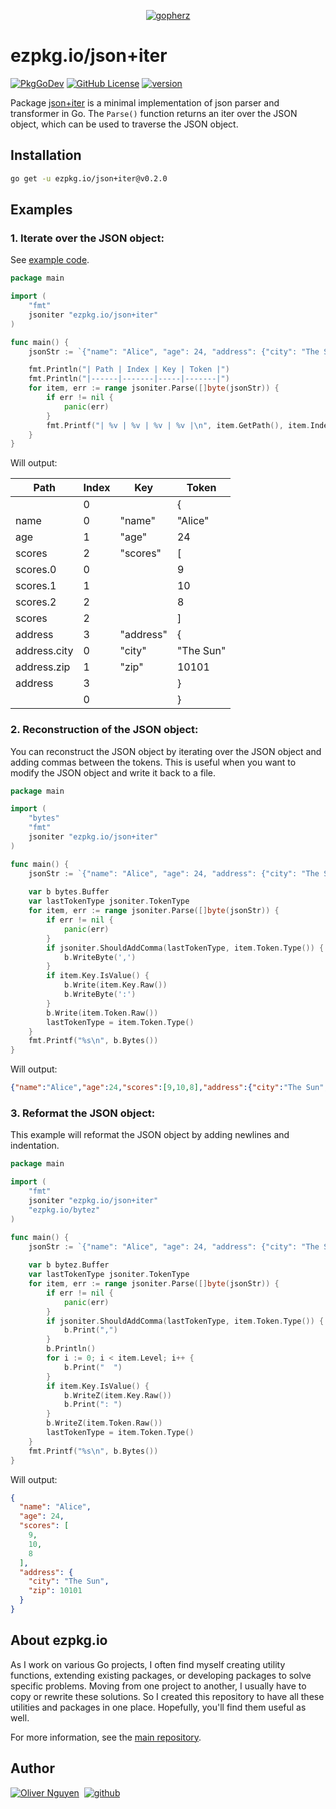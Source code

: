 <div align="center">

[![gopherz](https://ezpkg.io/_/gopherz.svg)](https://ezpkg.io)

</div>

# ezpkg.io/json+iter

[![PkgGoDev](https://pkg.go.dev/badge/ezpkg.io/json+iter)](https://pkg.go.dev/ezpkg.io/json+iter)
[![GitHub License](https://img.shields.io/github/license/ezpkg/json+iter)](https://github.com/ezpkg/json+iter/tree/main/LICENSE)
[![version](https://img.shields.io/github/v/tag/ezpkg/json+iter?label=version)](https://pkg.go.dev/ezpkg.io/json+iter?tab=versions)

Package [json+iter](https://pkg.go.dev/ezpkg.io/json+iter) is a minimal implementation of json parser and transformer in Go. The `Parse()` function returns an iter over the JSON object, which can be used to traverse the JSON object.

## Installation

```sh
go get -u ezpkg.io/json+iter@v0.2.0
```

## Examples

### 1. Iterate over the JSON object:

See [example code](https://github.com/ezpkg/ezpkg/blob/main/json+iter/examples/00.iter/main.go).

```go
package main

import (
	"fmt"
	jsoniter "ezpkg.io/json+iter"
)

func main() {
	jsonStr := `{"name": "Alice", "age": 24, "address": {"city": "The Sun", "zip": 10101}}`

	fmt.Println("| Path | Index | Key | Token |")
	fmt.Println("|------|-------|-----|-------|")
	for item, err := range jsoniter.Parse([]byte(jsonStr)) {
		if err != nil {
			panic(err)
		}
		fmt.Printf("| %v | %v | %v | %v |\n", item.GetPath(), item.Index, item.Key, item.Token)
	}
}
```

Will output:

| Path         | Index | Key       | Token     |
|--------------|-------|-----------|-----------|
|              | 0     |           | {         |
| name         | 0     | "name"    | "Alice"   |
| age          | 1     | "age"     | 24        |
| scores       | 2     | "scores"  | [         |
| scores.0     | 0     |           | 9         |
| scores.1     | 1     |           | 10        |
| scores.2     | 2     |           | 8         |
| scores       | 2     |           | ]         |
| address      | 3     | "address" | {         |
| address.city | 0     | "city"    | "The Sun" |
| address.zip  | 1     | "zip"     | 10101     |
| address      | 3     |           | }         |
|              | 0     |           | }         |

### 2. Reconstruction of the JSON object:

You can reconstruct the JSON object by iterating over the JSON object and adding commas between the tokens. This is useful when you want to modify the JSON object and write it back to a file.

```go
package main

import (
	"bytes"
	"fmt"
	jsoniter "ezpkg.io/json+iter"
)

func main() {
	jsonStr := `{"name": "Alice", "age": 24, "address": {"city": "The Sun", "zip": 10101}}`
	
	var b bytes.Buffer
	var lastTokenType jsoniter.TokenType
	for item, err := range jsoniter.Parse([]byte(jsonStr)) {
		if err != nil {
			panic(err)
		}
		if jsoniter.ShouldAddComma(lastTokenType, item.Token.Type()) {
			b.WriteByte(',')
		}
		if item.Key.IsValue() {
			b.Write(item.Key.Raw())
			b.WriteByte(':')
		}
		b.Write(item.Token.Raw())
		lastTokenType = item.Token.Type()
	}
	fmt.Printf("%s\n", b.Bytes())
}
```

Will output:

```json
{"name":"Alice","age":24,"scores":[9,10,8],"address":{"city":"The Sun","zip":10101}}
```

### 3. Reformat the JSON object:

This example will reformat the JSON object by adding newlines and indentation.

```go
package main

import (
	"fmt"
	jsoniter "ezpkg.io/json+iter"
	"ezpkg.io/bytez"
)

func main() {
	jsonStr := `{"name": "Alice", "age": 24, "address": {"city": "The Sun", "zip": 10101}}`
	
	var b bytez.Buffer
	var lastTokenType jsoniter.TokenType
	for item, err := range jsoniter.Parse([]byte(jsonStr)) {
		if err != nil {
			panic(err)
		}
		if jsoniter.ShouldAddComma(lastTokenType, item.Token.Type()) {
			b.Print(",")
		}
		b.Println()
		for i := 0; i < item.Level; i++ {
			b.Print("  ")
		}
		if item.Key.IsValue() {
			b.WriteZ(item.Key.Raw())
			b.Print(": ")
		}
		b.WriteZ(item.Token.Raw())
		lastTokenType = item.Token.Type()
	}
	fmt.Printf("%s\n", b.Bytes())
}
```

Will output:

```json
{
  "name": "Alice",
  "age": 24,
  "scores": [
	9,
	10,
	8
  ],
  "address": {
	"city": "The Sun",
	"zip": 10101
  }
}
```

## About ezpkg.io

As I work on various Go projects, I often find myself creating utility functions, extending existing packages, or developing packages to solve specific problems. Moving from one project to another, I usually have to copy or rewrite these solutions. So I created this repository to have all these utilities and packages in one place. Hopefully, you'll find them useful as well.

For more information, see the [main repository](https://github.com/ezpkg/ezpkg).

## Author

[![Oliver Nguyen](https://olivernguyen.io/_/badge.svg)](https://olivernguyen.io)&nbsp;&nbsp;[![github](https://img.shields.io/badge/GitHub-100000?style=for-the-badge&logo=github&logoColor=white)](https://github.com/iOliverNguyen)

